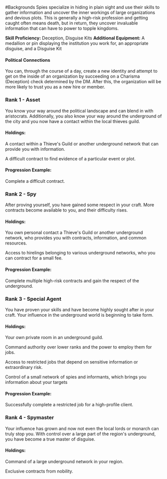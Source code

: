 #Backgrounds
Spies specialize in hiding in plain sight and use their skills to gather information and uncover the inner workings of large organizations and devious plots. This is generally a high-risk profession and getting caught often means death, but in return, they uncover invaluable information that can have to power to topple kingdoms.

**Skill Proficiency:** Deception, Disguise Kits
**Additional Equipment:** A medallion or pin displaying the institution you work for, an appropriate disguise, and a Disguise Kit

#### Political Connections
You can, through the course of a day, create a new identity and attempt to get on the inside of an organization by succeeding on a Charisma (Deception) check determined by the DM. After this, the organization will be more likely to trust you as a new hire or member.

### Rank 1 - Asset
You know your way around the political landscape and can blend in with aristocrats. Additionally, you also know your way around the underground of the city and you now have a contact within the local thieves guild.

#### Holdings:
A contact within a Thieve's Guild or another underground network that can provide you with information.

A difficult contract to find evidence of a particular event or plot.

#### Progression Example:
Complete a difficult contract.

### Rank 2 - Spy
After proving yourself, you have gained some respect in your craft. More contracts become available to you, and their difficulty rises.

#### Holdings:
You own personal contact a Thieve's Guild or another underground network, who provides you with contracts, information, and common resources.

Access to hirelings belonging to various underground networks, who you can contract for a small fee.

#### Progression Example:
Complete multiple high-risk contracts and gain the respect of the underground.

### Rank 3 - Special Agent
You have proven your skills and have become highly sought after in your craft. Your influence in the underground world is beginning to take form.

#### Holdings:
Your own private room in an underground guild.

Command authority over lower ranks and the power to employ them for jobs.

Access to restricted jobs that depend on sensitive information or extraordinary risk.

Control of a small network of spies and informants, which brings you information about your targets

#### Progression Example:
Successfully complete a restricted job for a high-profile client.

### Rank 4 - Spymaster
Your influence has grown and now not even the local lords or monarch can truly stop you. With control over a large part of the region's underground, you have become a true master of disguise.

#### Holdings:
Command of a large underground network in your region.

Exclusive contracts from nobility.